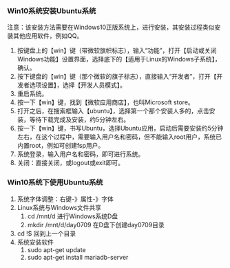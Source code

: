 ### Win10系统安装Ubuntu系统 ###

注意：该安装方法需要在Windows10正版系统上，进行安装，其安装过程类似安装其他应用软件，例如QQ。

1. 按键盘上的【win】键（带微软旗帜标志），输入“功能”，打开【启动或关闭Windows功能】设置界面，选择底下的【适用于Linux的Windows子系统】，确认。
2. 按下键盘的【win】键（那个微软的旗子标志），直接输入“开发者”，打开【开发者选项设置】，选择【开发人员模式】。
3. 重启系统。
4. 按一下【win】键，找到【微软应用商店】，也叫Microsoft store。
5. 打开之后，在搜索框输入【ubuntu】，选择第一个那个安装人多的，点击安装，等待下载完成及安装，约5分钟左右。
6. 按一下【win】键，书写Ubuntu，选择Ubuntu应用，启动后需要安装约5分钟左右，在这个过程中，需要输入用户名和密码，但不能输入root用户，系统已内置root，例如可创建fsp用户。
7. 系统登录，输入用户名和密码，即可进行系统。
8. 关闭：直接关闭，或logout或exit即可。

### Win10系统下使用Ubuntu系统 ###

1. 系统字体调整：右键-》属性-》字体
2. Linux系统与Windows文件共享
	1. cd /mnt/d	进行Windows系统D盘
	2. mkdir /mnt/d/day0709		在D盘下创建day0709目录
3. cd !$  回到上一个目录
4. 系统安装软件
	1. sudo apt-get update
	2. sudo apt-get install mariadb-server